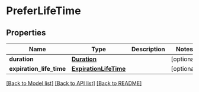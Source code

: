 # PreferLifeTime

## Properties
Name | Type | Description | Notes
------------ | ------------- | ------------- | -------------
**duration** | [**Duration**](Duration.md) |  | [optional] 
**expiration_life_time** | [**ExpirationLifeTime**](ExpirationLifeTime.md) |  | [optional] 

[[Back to Model list]](../README.md#documentation-for-models) [[Back to API list]](../README.md#documentation-for-api-endpoints) [[Back to README]](../README.md)



